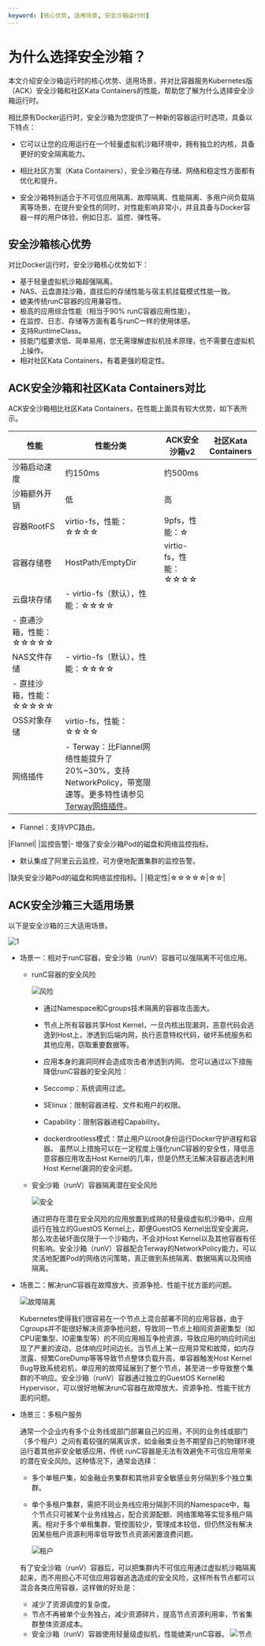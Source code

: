 ```yaml
---
keyword: [核心优势, 适用场景, 安全沙箱运行时]
---
```


# 为什么选择安全沙箱？

本文介绍安全沙箱运行时的核心优势、适用场景，并对比容器服务Kubernetes版（ACK）安全沙箱和社区Kata Containers的性能，帮助您了解为什么选择安全沙箱运行时。

相比原有Docker运行时，安全沙箱为您提供了一种新的容器运行时选项，具备以下特点：

-   它可以让您的应用运行在一个轻量虚拟机沙箱环境中，拥有独立的内核，具备更好的安全隔离能力。

-   相比社区方案（Kata Containers），安全沙箱在存储、网络和稳定性方面都有优化和提升。

-   安全沙箱特别适合于不可信应用隔离、故障隔离、性能隔离、多用户间负载隔离等场景，在提升安全性的同时，对性能影响非常小，并且具备与Docker容器一样的用户体验，例如日志、监控、弹性等。


## 安全沙箱核心优势

对比Docker运行时，安全沙箱核心优势如下：

-   基于轻量虚拟机沙箱超强隔离。
-   NAS、云盘直挂沙箱，直挂后的存储性能与宿主机挂载模式性能一致。
-   媲美传统runC容器的应用兼容性。
-   极高的应用综合性能（相当于90% runC容器应用性能）。
-   在监控、日志、存储等方面有着与runC一样的使用体感。
-   支持RuntimeClass。
-   技能门槛要求低、简单易用，您无需理解虚拟机技术原理，也不需要在虚拟机上操作。
-   相对社区Kata Containers，有着更强的稳定性。

## ACK安全沙箱和社区Kata Containers对比

ACK安全沙箱相比社区Kata Containers，在性能上面具有较大优势，如下表所示。

|性能|性能分类|ACK安全沙箱v2|社区Kata Containers|
|--|----|---------|-----------------|
|沙箱启动速度|约150ms|约500ms|
|沙箱额外开销|低|高|
|容器RootFS|virtio-fs，性能：☆☆☆☆|9pfs，性能：☆|
|容器存储卷|HostPath/EmptyDir|virtio-fs，性能：☆☆☆☆|
|云盘块存储|-   virtio-fs（默认），性能：☆☆☆☆
-   直通沙箱，性能：☆☆☆☆☆ |
|NAS文件存储|-   virtio-fs（默认），性能：☆☆☆☆
-   直挂沙箱，性能：☆☆☆☆☆ |
|OSS对象存储|virtio-fs，性能：☆☆☆☆|
|网络插件|-   Terway：比Flannel网络性能提升了20%~30%，支持 NetworkPolicy，带宽限速等。更多特性请参见[Terway网络插件](/intl.zh-CN/Kubernetes集群用户指南/网络管理/概述.md)。
-   Flannel：支持VPC路由。

|Flannel|
|监控告警|-   增强了安全沙箱Pod的磁盘和网络监控指标。
-   默认集成了阿里云云监控，可方便地配置集群的监控告警。

|缺失安全沙箱Pod的磁盘和网络监控指标。|
|稳定性|☆☆☆☆☆|☆☆|

## ACK安全沙箱三大适用场景

以下是安全沙箱的三大适用场景。

![1](https://static-aliyun-doc.oss-cn-hangzhou.aliyuncs.com/assets/img/zh-CN/7506659951/p144019.png)

-   场景一：相对于runC容器，安全沙箱（runV）容器可以强隔离不可信应用。
    -   runC容器的安全风险

        ![风险](https://static-aliyun-doc.oss-cn-hangzhou.aliyuncs.com/assets/img/zh-CN/8506659951/p144020.png)

        -   通过Namespace和Cgroups技术隔离的容器攻击面大。
        -   节点上所有容器共享Host Kernel，一旦内核出现漏洞，恶意代码会逃逸到Host上，渗透到后端内网，执行恶意特权代码，破坏系统服务和其他应用，窃取重要数据等。
        -   应用本身的漏洞同样会造成攻击者渗透到内网。
        您可以通过以下措施降低runC容器的安全风险：

        -   Seccomp：系统调用过滤。
        -   SElinux：限制容器进程、文件和用户的权限。
        -   Capability：限制容器进程Capability。
        -   dockerdrootless模式：禁止用户以root身份运行Docker守护进程和容器。
        虽然以上措施可以在一定程度上强化runC容器的安全性，降低恶意容器应用攻击Host Kernel的几率，但是仍然无法解决容器逃逸利用Host Kernel漏洞的安全问题。

    -   安全沙箱（runV）容器隔离潜在安全风险

        ![安全](https://static-aliyun-doc.oss-cn-hangzhou.aliyuncs.com/assets/img/zh-CN/8506659951/p144021.png)

        通过把存在潜在安全风险的应用放置到成熟的轻量级虚拟机沙箱中，应用运行在独立的GuestOS Kernel上，即便GuestOS Kernel出现安全漏洞，那么攻击破坏面仅限于一个沙箱内，不会对Host Kernel以及其他容器有任何影响。安全沙箱（runV）容器配合Terway的NetworkPolicy能力，可以灵活地配置Pod的网络访问策略，真正做到系统隔离、数据隔离以及网络隔离。

-   场景二：解决runC容器在故障放大、资源争抢、性能干扰方面的问题。

    ![故障隔离](https://static-aliyun-doc.oss-cn-hangzhou.aliyuncs.com/assets/img/zh-CN/8506659951/p95596.png)

    Kubernetes使得我们很容易在一个节点上混合部署不同的应用容器，由于Cgroups并不能很好解决资源争抢问题，导致同一节点上相同资源密集型（如CPU密集型、IO密集型等）的不同应用相互争抢资源，导致应用的响应时间出现了严重的波动，总体响应时间边长。当节点上某一应用异常和故障，如内存泄露、频繁CoreDump等等导致节点整体负载升高，单容器触发Host Kernel Bug导致系统宕机，单应用的故障延展到了整个节点，甚至进一步导致整个集群的不响应。安全沙箱（runV）容器通过独立的GuestOS Kernel和Hypervisor，可以很好地解决runC容器在故障放大、资源争抢、性能干扰方面的问题。

-   场景三：多租户服务

    通常一个企业内有多个业务线或部门部署自己的应用，不同的业务线或部门（多个租户）之间有着较强的隔离诉求，如金融类业务不期望自己的物理环境运行着其他非安全敏感应用，传统 runC容器是无法有效避免不可信应用带来的潜在安全风险。这种情况下，通常会选择：

    -   多个单租户集，如金融业务集群和其他非安全敏感业务分隔到多个独立集群。
    -   单个多租户集群，需把不同业务线应用分隔到不同的Namespace中，每个节点只可被某个业务线独占，配合资源配额、网络策略等实现多租户隔离。相对于多个单租集群，管控面较少，管理成本较低，但仍然没有解决因某些租户资源利用率低导致节点资源闲置浪费问题。

        ![租户](https://static-aliyun-doc.oss-cn-hangzhou.aliyuncs.com/assets/img/zh-CN/8506659951/p144022.png)

    有了安全沙箱（runV）容器后，可以把集群内不可信应用通过虚拟机沙箱隔离起来，而不用担心不可信应用容器逃逸造成的安全风险，这样所有节点都可以混合各类应用容器，这样做的好处是：

    -   减少了资源调度的复杂度。
    -   节点不再被单个业务独占，减少资源碎片，提高节点资源利用率，节省集群整体资源成本。
    -   安全沙箱（runV）容器使用轻量级虚拟机，性能媲美runC容器。
    ![节点](https://static-aliyun-doc.oss-cn-hangzhou.aliyuncs.com/assets/img/zh-CN/8506659951/p144023.png)


